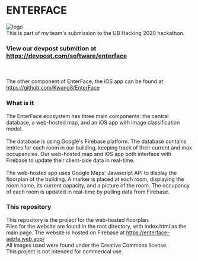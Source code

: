 # ENTERFACE

![logo](https://raw.githubusercontent.com/junqiwu02/ub-hacking-2020/master/images/logo.jpg)
<br>
This is part of my team's submission to the UB Hacking 2020 hackathon.
<br>
### View our devpost submition at https://devpost.com/software/enterface
<br><br>
The other component of EnterFace, the iOS app can be found at https://github.com/Kwang8/EnterFace

### What is it

The EnterFace ecosystem has three main components: the central database, a web-hosted map, and an iOS app with image classification model.
<br><br>
The database is using Google's Firebase platform. The database contains entries for each room in our building, keeping track of their current and max occupancies. Our web-hosted map and iOS app both interface with Firebase to update their client-side data in real-time.
<br><br>
The web-hosted app uses Google Maps' Javascript API to display the floorplan of the building. A marker is placed at each room, displaying the room name, its current capacity, and a picture of the room. The occupancy of each room is updated in real-time by pulling data from Firebase.

### This repository

This repository is the project for the web-hosted floorplan.
<br>
Files for the website are found in the root directory, with index.html as the main page.
The website is hosted on Firebase at https://enterface-aebfa.web.app/
<br>All images used were found under the Creative Commons license.
<br>This project is not intended for commerical use.
